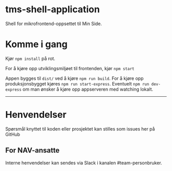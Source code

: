 tms-shell-application
================

Shell for mikrofrontend-oppsettet til Min Side.

# Komme i gang

Kjør `npm install` på rot.

For å kjøre opp utviklingsmiljøet til frontenden, kjør `npm start`

Appen bygges til `dist/` ved å kjøre `npm run build`. For å kjøre opp produksjonsbygget kjøres `npm run start-express`. Eventuelt `npm run dev-express` om man ønsker å kjøre opp appserveren med watching lokalt.

---

# Henvendelser

Spørsmål knyttet til koden eller prosjektet kan stilles som issues her på GitHub

## For NAV-ansatte

Interne henvendelser kan sendes via Slack i kanalen #team-personbruker.